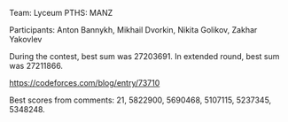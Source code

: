 Team: Lyceum PTHS: MANZ

Participants: Anton Bannykh, Mikhail Dvorkin, Nikita Golikov, Zakhar Yakovlev

During the contest, best sum was 27203691. In extended round, best sum was 27211866.

https://codeforces.com/blog/entry/73710

Best scores from comments: 21, 5822900, 5690468, 5107115, 5237345, 5348248.

